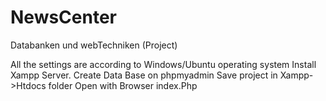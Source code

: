 # NewsCenter
Databanken und webTechniken (Project)

All the settings are according to Windows/Ubuntu operating system
Install Xampp Server.
Create Data Base on phpmyadmin
Save project in Xampp->Htdocs folder
Open with Browser index.Php 
